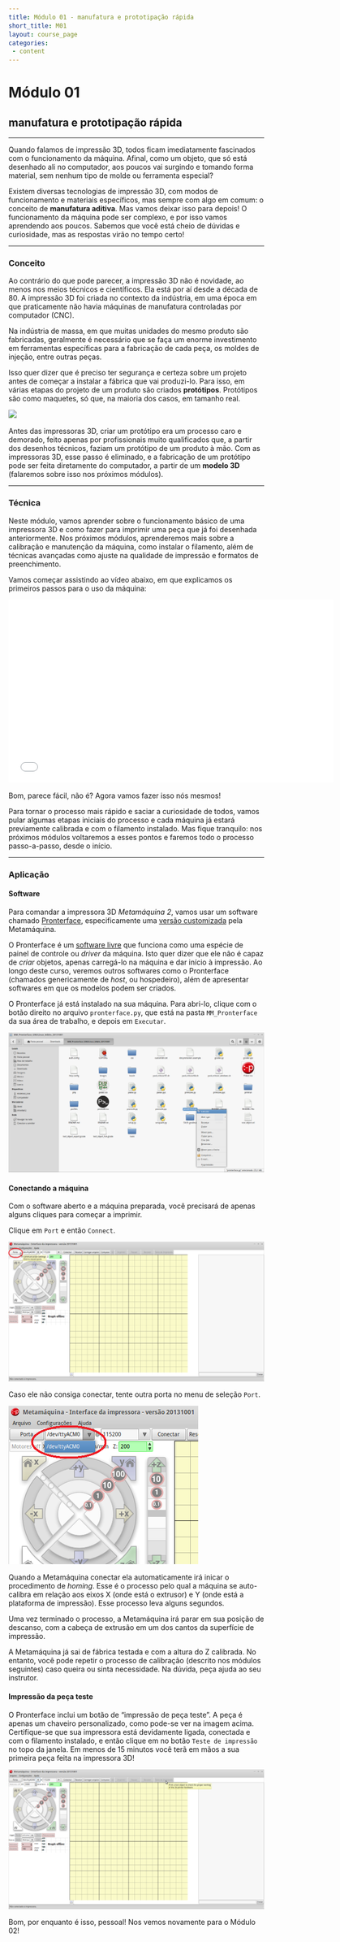 ```yaml
---
title: Módulo 01 - manufatura e prototipação rápida
short_title: M01
layout: course_page
categories:
 - content
---
```


# Módulo 01
## manufatura e prototipação rápida

-----

Quando falamos de impressão 3D, todos ficam imediatamente fascinados com o funcionamento da máquina. Afinal, como um objeto, que só está desenhado ali no computador, aos poucos vai surgindo e tomando forma material, sem nenhum tipo de molde ou ferramenta especial?

Existem diversas tecnologias de impressão 3D, com modos de funcionamento e materiais específicos, mas sempre com algo em comum: o conceito de **manufatura aditiva**. Mas vamos deixar isso para depois! O funcionamento da máquina pode ser complexo, e por isso vamos aprendendo aos poucos. Sabemos que você está cheio de dúvidas e curiosidade, mas as respostas virão no tempo certo!

-----

### Conceito

Ao contrário do que pode parecer, a impressão 3D não é novidade, ao menos nos meios técnicos e científicos. Ela está por aí desde a década de 80. A impressão 3D foi criada no contexto da indústria, em uma época em que praticamente não havia máquinas de manufatura controladas por computador (CNC).

Na indústria de massa, em que muitas unidades do mesmo produto são fabricadas, geralmente é necessário que se faça um enorme investimento em ferramentas específicas para a fabricação de cada peça, os moldes de injeção, entre outras peças.

Isso quer dizer que é preciso ter segurança e certeza sobre um projeto antes de começar a instalar a fábrica que vai produzi-lo. Para isso, em várias etapas do projeto de um produto são criados **protótipos**. Protótipos são como maquetes, só que, na maioria dos casos, em tamanho real.

<a target="_blank" href="https://www.flickr.com/photos/rdecom/14582049069/in/photolist-odyPa8-p1Qp6q-bKPxk6-8KfSXc-65AXLD-A9R4V-8vNPsq-9ANFaj-hrzYdU-5jdYir-DJseF-eiR7Ck-fbxLa4-oY4dBV-pfyqGt-aFAT2B-aFASvi-aFATgD-aFATb8-hesKUF-9zTiBw-9zT2hW-9zTmPu-9zTj25-9zQmyK-9zQo94-9J3xi5-9J3rah-9J3vX3-9J3xtb-9J3rum-pfy3tv-pdw3g3-pfyh3V-oY4Up8-oY4Zy7-9AKLRP-9ANFfs-dMXApS-dMS3eT-dMXzUs-dMS35B-dMS4cx-dMS3Gr-dMS2Kz-9sc7nY-rjXmwr-9s98K4-dMXAz5-q2xgn4/">
<img class="img-responsive img-rounded" src="https://farm4.staticflickr.com/3837/14582049069_3fd8177403_z_d.jpg"/>
</a>

Antes das impressoras 3D, criar um protótipo era um processo caro e demorado, feito apenas por profissionais muito qualificados que, a partir dos desenhos técnicos, faziam um protótipo de um produto à mão. Com as impressoras 3D, esse passo é eliminado, e a fabricação de um protótipo pode ser feita diretamente do computador, a partir de um **modelo 3D** (falaremos sobre isso nos próximos módulos).

-----

### Técnica

Neste módulo, vamos aprender sobre o funcionamento básico de uma impressora 3D e como fazer para imprimir uma peça que já foi desenhada anteriormente. Nos próximos módulos, aprenderemos mais sobre a calibração e manutenção da máquina, como instalar o filamento, além de técnicas avançadas como ajuste na qualidade de impressão e formatos de preenchimento.

Vamos começar assistindo ao vídeo abaixo, em que explicamos os primeiros passos para o uso da máquina:

<p><iframe width="640" height="360" src="//www.youtube.com/embed/DWJ8orajp8w" frameborder="0" allowfullscreen></iframe></p>

Bom, parece fácil, não é? Agora vamos fazer isso nós mesmos!

Para tornar o processo mais rápido e saciar a curiosidade de todos, vamos pular algumas etapas iniciais do processo e cada máquina já estará previamente calibrada e com o filamento instalado. Mas fique tranquilo: nos próximos módulos voltaremos a esses pontos e faremos todo o processo passo-a-passo, desde o início.

-----

### Aplicação

#### Software

Para comandar a impressora 3D *Metamáquina 2*, vamos usar um software chamado [Pronterface](https://pronterface.com), especificamente uma [versão customizada](http://metamaquina.com.br/documentacao/documentacao-instalando-o-software) pela Metamáquina.

O Pronterface é um [software livre](https://www.gnu.org/philosophy/free-sw.pt-br.html) que funciona como uma espécie de painel de controle ou *driver* da máquina. Isto quer dizer que ele não é capaz de *criar* objetos, apenas carregá-lo na máquina e dar início à impressão. Ao longo deste curso, veremos outros softwares como o Pronterface (chamados genericamente de *host*, ou hospedeiro), além de apresentar softwares em que os modelos podem ser criados.
 
O Pronterface já está instalado na sua máquina. Para abri-lo, clique com o botão direito no arquivo `pronterface.py`, que está na pasta `MM_Pronterface` da sua área de trabalho, e depois em `Executar`.

<img src="../img/pronterface0.png" class="center-block img-responsive img-thumbnail"/>

#### Conectando a máquina

Com o software aberto e a máquina preparada, você precisará de apenas alguns cliques para começar a imprimir.

Clique em `Port` e então `Connect`.

<img src="../img/pronterface1.png" class="center-block img-responsive img-thumbnail"/>

Caso ele não consiga conectar, tente outra porta no menu de seleção `Port`.

<img src="../img/pronterface2.png" class="center-block img-responsive img-thumbnail"/>

Quando a Metamáquina conectar ela automaticamente irá inicar o procedimento de *homing*. Esse é o processo pelo qual a máquina se auto-calibra em relação aos eixos X (onde está o extrusor) e Y (onde está a plataforma de impressão). Esse processo leva alguns segundos.

Uma vez terminado o processo, a Metamáquina irá parar em sua posição de descanso, com a cabeça de extrusão em um dos cantos da superfície de impressão.

A Metamáquina já sai de fábrica testada e com a altura do Z calibrada. No entanto, você pode repetir o processo de calibração (descrito nos módulos seguintes) caso queira ou sinta necessidade. Na dúvida, peça ajuda ao seu instrutor.

#### Impressão da peça teste

O Pronterface inclui um botão de “impressão de peça teste”. A peça é apenas um chaveiro personalizado, como pode-se ver na imagem acima. Certifique-se que sua impressora está devidamente ligada, conectada e com o filamento instalado, e então clique em no botão `Teste de impressão` no topo da janela. Em menos de 15 minutos você terã em mãos a sua primeira peça feita na impressora 3D!

<img src="../img/pronterface4.png" class="center-block img-responsive img-thumbnail"/>

Bom, por enquanto é isso, pessoal! Nos vemos novamente para o Módulo 02!